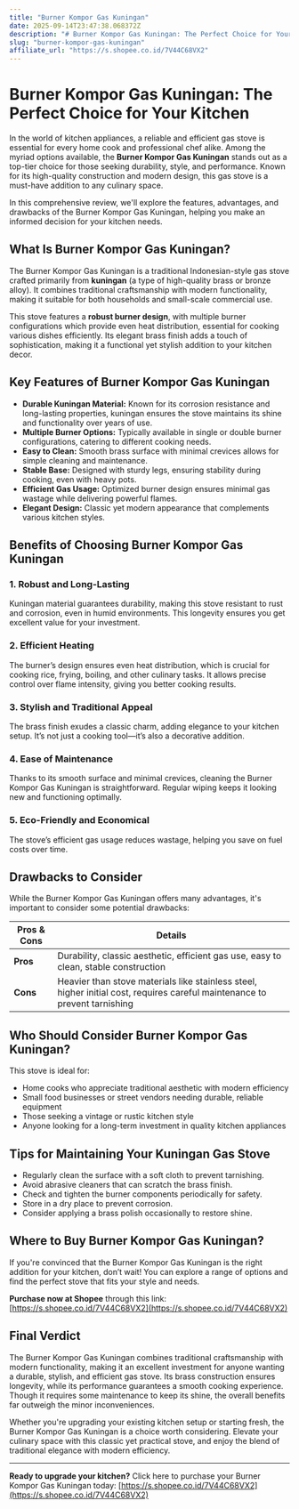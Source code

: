 ```yaml
---
title: "Burner Kompor Gas Kuningan"
date: 2025-09-14T23:47:38.068372Z
description: "# Burner Kompor Gas Kuningan: The Perfect Choice for Your Kitchen..."
slug: "burner-kompor-gas-kuningan"
affiliate_url: "https://s.shopee.co.id/7V44C68VX2"
---
```

# Burner Kompor Gas Kuningan: The Perfect Choice for Your Kitchen

In the world of kitchen appliances, a reliable and efficient gas stove is essential for every home cook and professional chef alike. Among the myriad options available, the **Burner Kompor Gas Kuningan** stands out as a top-tier choice for those seeking durability, style, and performance. Known for its high-quality construction and modern design, this gas stove is a must-have addition to any culinary space.

In this comprehensive review, we'll explore the features, advantages, and drawbacks of the Burner Kompor Gas Kuningan, helping you make an informed decision for your kitchen needs.

## What Is Burner Kompor Gas Kuningan?

The Burner Kompor Gas Kuningan is a traditional Indonesian-style gas stove crafted primarily from **kuningan** (a type of high-quality brass or bronze alloy). It combines traditional craftsmanship with modern functionality, making it suitable for both households and small-scale commercial use.

This stove features a **robust burner design**, with multiple burner configurations which provide even heat distribution, essential for cooking various dishes efficiently. Its elegant brass finish adds a touch of sophistication, making it a functional yet stylish addition to your kitchen decor.

## Key Features of Burner Kompor Gas Kuningan

- **Durable Kuningan Material:** Known for its corrosion resistance and long-lasting properties, kuningan ensures the stove maintains its shine and functionality over years of use.
- **Multiple Burner Options:** Typically available in single or double burner configurations, catering to different cooking needs.
- **Easy to Clean:** Smooth brass surface with minimal crevices allows for simple cleaning and maintenance.
- **Stable Base:** Designed with sturdy legs, ensuring stability during cooking, even with heavy pots.
- **Efficient Gas Usage:** Optimized burner design ensures minimal gas wastage while delivering powerful flames.
- **Elegant Design:** Classic yet modern appearance that complements various kitchen styles.

## Benefits of Choosing Burner Kompor Gas Kuningan

### 1. Robust and Long-Lasting

Kuningan material guarantees durability, making this stove resistant to rust and corrosion, even in humid environments. This longevity ensures you get excellent value for your investment.

### 2. Efficient Heating

The burner’s design ensures even heat distribution, which is crucial for cooking rice, frying, boiling, and other culinary tasks. It allows precise control over flame intensity, giving you better cooking results.

### 3. Stylish and Traditional Appeal

The brass finish exudes a classic charm, adding elegance to your kitchen setup. It’s not just a cooking tool—it’s also a decorative addition.

### 4. Ease of Maintenance

Thanks to its smooth surface and minimal crevices, cleaning the Burner Kompor Gas Kuningan is straightforward. Regular wiping keeps it looking new and functioning optimally.

### 5. Eco-Friendly and Economical

The stove’s efficient gas usage reduces wastage, helping you save on fuel costs over time.

## Drawbacks to Consider

While the Burner Kompor Gas Kuningan offers many advantages, it's important to consider some potential drawbacks:

| Pros & Cons                         | Details                                                                                     |
|-------------------------------------|----------------------------------------------------------------------------------------------|
| **Pros**                          | Durability, classic aesthetic, efficient gas use, easy to clean, stable construction     |
| **Cons**                          | Heavier than stove materials like stainless steel, higher initial cost, requires careful maintenance to prevent tarnishing |

## Who Should Consider Burner Kompor Gas Kuningan?

This stove is ideal for:

- Home cooks who appreciate traditional aesthetic with modern efficiency
- Small food businesses or street vendors needing durable, reliable equipment
- Those seeking a vintage or rustic kitchen style
- Anyone looking for a long-term investment in quality kitchen appliances

## Tips for Maintaining Your Kuningan Gas Stove

- Regularly clean the surface with a soft cloth to prevent tarnishing.
- Avoid abrasive cleaners that can scratch the brass finish.
- Check and tighten the burner components periodically for safety.
- Store in a dry place to prevent corrosion.
- Consider applying a brass polish occasionally to restore shine.

## Where to Buy Burner Kompor Gas Kuningan?

If you're convinced that the Burner Kompor Gas Kuningan is the right addition for your kitchen, don’t wait! You can explore a range of options and find the perfect stove that fits your style and needs. 

**Purchase now at Shopee** through this link: [https://s.shopee.co.id/7V44C68VX2](https://s.shopee.co.id/7V44C68VX2)

## Final Verdict

The Burner Kompor Gas Kuningan combines traditional craftsmanship with modern functionality, making it an excellent investment for anyone wanting a durable, stylish, and efficient gas stove. Its brass construction ensures longevity, while its performance guarantees a smooth cooking experience. Though it requires some maintenance to keep its shine, the overall benefits far outweigh the minor inconveniences.

Whether you're upgrading your existing kitchen setup or starting fresh, the Burner Kompor Gas Kuningan is a choice worth considering. Elevate your culinary space with this classic yet practical stove, and enjoy the blend of traditional elegance with modern efficiency.

---

**Ready to upgrade your kitchen?** Click here to purchase your Burner Kompor Gas Kuningan today: [https://s.shopee.co.id/7V44C68VX2](https://s.shopee.co.id/7V44C68VX2)